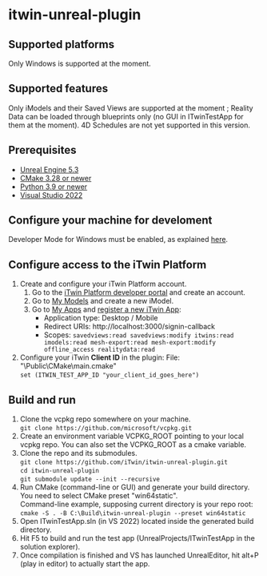 # itwin-unreal-plugin

## Supported platforms

Only Windows is supported at the moment.

## Supported features

Only iModels and their Saved Views are supported at the moment ; Reality Data can be loaded through blueprints only (no GUI in ITwinTestApp for them at the moment).
4D Schedules are not yet supported in this version.

## Prerequisites

- [Unreal Engine 5.3](https://dev.epicgames.com/documentation/en-us/unreal-engine/installing-unreal-engine?application_version=5.3)
- [CMake 3.28 or newer](https://cmake.org/download/)
- [Python 3.9 or newer](https://www.python.org/downloads/)
- [Visual Studio 2022](https://dev.epicgames.com/documentation/en-us/unreal-engine/setting-up-visual-studio-development-environment-for-cplusplus-projects-in-unreal-engine?application_version=5.3)

## Configure your machine for develoment

Developer Mode for Windows must be enabled, as explained [here](https://learn.microsoft.com/en-us/windows/apps/get-started/enable-your-device-for-development).

## Configure access to the iTwin Platform

1. Create and configure your iTwin Platform account.<br>
    1. Go to the [iTwin Platform developer portal](https://developer.bentley.com/) and create an account.<br>
    2. Go to [My Models](https://developer.bentley.com/my-imodels/) and create a new iModel.<br>
    3. Go to [My Apps](https://developer.bentley.com/my-apps/) and [register a new iTwin App](https://developer.bentley.com/tutorials/quickstart-web-and-service-apps/#12-register-your-application):
        - Application type: Desktop / Mobile
        - Redirect URIs: http://localhost:3000/signin-callback
        - Scopes: `savedviews:read savedviews:modify itwins:read imodels:read mesh-export:read mesh-export:modify offline_access realitydata:read`
2. Configure your iTwin **Client ID** in the plugin:
   File: "\Public\CMake\main.cmake"<br>
   `set (ITWIN_TEST_APP_ID "your_client_id_goes_here")`<br>

## Build and run

1. Clone the vcpkg repo somewhere on your machine.<br>
`git clone https://github.com/microsoft/vcpkg.git`
2. Create an environment variable VCPKG_ROOT pointing to your local vcpkg repo.
   You can also set the VCPKG_ROOT as a cmake variable.
3. Clone the repo and its submodules.<br>
`git clone https://github.com/iTwin/itwin-unreal-plugin.git`<br>
`cd itwin-unreal-plugin`<br>
`git submodule update --init --recursive`
4. Run CMake (command-line or GUI) and generate your build directory.<br>
   You need to select CMake preset "win64static".<br>
   Command-line example, supposing current directory is your repo root:<br>
`cmake -S . -B C:\Build\itwin-unreal-plugin --preset win64static`
5. Open ITwinTestApp.sln (in VS 2022) located inside the generated build directory.
6. Hit F5 to build and run the test app (UnrealProjects/ITwinTestApp in the solution explorer).
7. Once compilation is finished and VS has launched UnrealEditor, hit alt+P (play in editor) to actually start the app.

